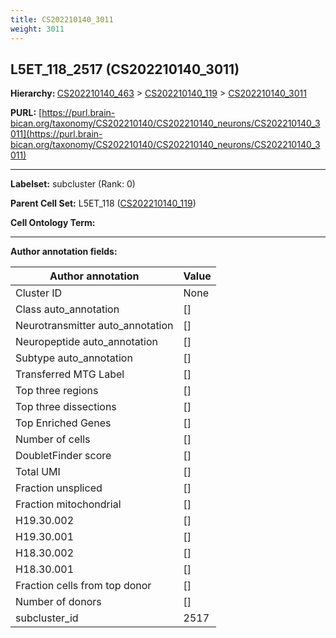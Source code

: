 ```yaml
---
title: CS202210140_3011
weight: 3011
---
```

## L5ET_118_2517 (CS202210140_3011)
<b>Hierarchy: </b>
[CS202210140_463](../CS202210140_463) >
[CS202210140_119](../CS202210140_119) >
[CS202210140_3011](../CS202210140_3011)

**PURL:** [https://purl.brain-bican.org/taxonomy/CS202210140/CS202210140_neurons/CS202210140_3011](https://purl.brain-bican.org/taxonomy/CS202210140/CS202210140_neurons/CS202210140_3011)

---


**Labelset:** subcluster (Rank: 0)

**Parent Cell Set:** L5ET_118 ([CS202210140_119](../CS202210140_119))



**Cell Ontology Term:** 

[MARKER GENES.]: #


---

[TRANSFERRED ANNOTATIONS.]: #


[AUTHOR ANNOTATION FIELDS.]: #


**Author annotation fields:**

| Author annotation | Value |
|-------------------|-------|
|Cluster ID|None|
|Class auto_annotation|[]|
|Neurotransmitter auto_annotation|[]|
|Neuropeptide auto_annotation|[]|
|Subtype auto_annotation|[]|
|Transferred MTG Label|[]|
|Top three regions|[]|
|Top three dissections|[]|
|Top Enriched Genes|[]|
|Number of cells|[]|
|DoubletFinder score|[]|
|Total UMI|[]|
|Fraction unspliced|[]|
|Fraction mitochondrial|[]|
|H19.30.002|[]|
|H19.30.001|[]|
|H18.30.002|[]|
|H18.30.001|[]|
|Fraction cells from top donor|[]|
|Number of donors|[]|
|subcluster_id|2517|
